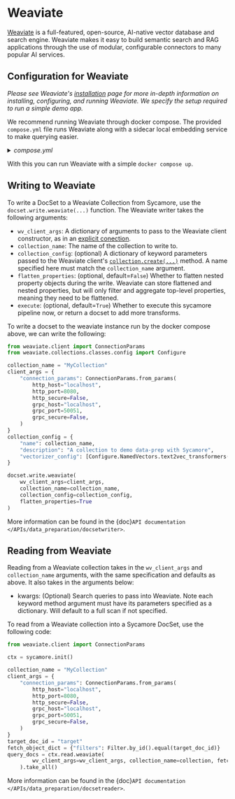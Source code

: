 # Weaviate

[Weaviate](https://weaviate.io/) is a full-featured, open-source, AI-native vector database and search engine. Weaviate makes it easy to build semantic search and RAG applications through the use of modular, configurable connectors to many popular AI services.

## Configuration for Weaviate

*Please see Weaviate's [installation](https://weaviate.io/developers/weaviate/installation) page for more in-depth information on installing, configuring, and running Weaviate. We specify the setup required to run a simple demo app.*

We recommend running Weaviate through docker compose. The provided `compose.yml` file runs Weaviate along with a sidecar local embedding service to make querying easier.

<details>
  <summary><i>compose.yml</i></summary>

  ```yaml
  version: "3.4"
  services:
    weaviate:
      command:
        - --host
        - 0.0.0.0
        - --port
        - "8080"
        - --scheme
        - http
      image: cr.weaviate.io/semitechnologies/weaviate:1.25.0
      ports:
        - 8080:8080
        - 50051:50051
      volumes:
        - weaviate_data:/var/lib/weaviate
      restart: on-failure:0
      environment:
        QUERY_DEFAULTS_LIMIT: 25
        AUTHENTICATION_ANONYMOUS_ACCESS_ENABLED: "true"
        PERSISTENCE_DATA_PATH: "/var/lib/weaviate"
        DEFAULT_VECTORIZER_MODULE: "text2vec-transformers"
        ENABLE_MODULES: "text2vec-transformers"
        TRANSFORMERS_INFERENCE_API: http://t2v-transformers:8080
        CLUSTER_HOSTNAME: "node1"
    t2v-transformers:
      image: cr.weaviate.io/semitechnologies/transformers-inference:sentence-transformers-all-MiniLM-L6-v2
      environment:
        ENABLE_CUDA: 0
  volumes:
    weaviate_data:
  ```

  Note the choice of embedding model specified in the compose file.
</details>

With this you can run Weaviate with a simple `docker compose up`.

## Writing to Weaviate

To write a DocSet to a Weaviate Collection from Sycamore, use the `docset.write.weaviate(...)` function. The Weaviate writer takes the following arguments:

- `wv_client_args`: A dictionary of arguments to pass to the Weaviate client constructor, as in an [explicit conection](https://weaviate.io/developers/weaviate/client-libraries/python#python-client-v4-explicit-connection).
- `collection_name`: The name of the collection to write to.
- `collection_config`: (optional) A dictionary of keyword parameters passed to the Weaviate client's [`collection.create(...)`](https://weaviate.io/developers/weaviate/client-libraries/python#instantiate-a-collection) method. A name specified here must match the `collection_name` argument.
- `flatten_properties`: (optional, default=`False`) Whether to flatten nested property objects during the write. Weaviate can store flattened and nested properties, but will only filter and aggregate top-level properties, meaning they need to be flattened.
- `execute`: (optional, default=`True`) Whether to execute this sycamore pipeline now, or return a docset to add more transforms.

To write a docset to the weaviate instance run by the docker compose above, we can write the following:

```python
from weaviate.client import ConnectionParams
from weaviate.collections.classes.config import Configure

collection_name = "MyCollection"
client_args = {
    "connection_params": ConnectionParams.from_params(
        http_host="localhost",
        http_port=8080,
        http_secure=False,
        grpc_host="localhost",
        grpc_port=50051,
        grpc_secure=False,
    )
}
collection_config = {
    "name": collection_name,
    "description": "A collection to demo data-prep with Sycamore",
    "vectorizer_config": [Configure.NamedVectors.text2vec_transformers(name="embedding", source_properties=['text_representation'])],
}

docset.write.weaviate(
    wv_client_args=client_args,
    collection_name=collection_name,
    collection_config=collection_config,
    flatten_properties=True
)
```

More information can be found in the {doc}`API documentation </APIs/data_preparation/docsetwriter>`.

## Reading from Weaviate

Reading from a Weaviate collection takes in the `wv_client_args` and `collection_name` arguments, with the same specification and defaults as above. It also takes in the arguments below:

- kwargs: (Optional) Search queries to pass into Weaviate. Note each keyword method argument must have its parameters specified
as a dictionary. Will default to a full scan if not specified.

To read from a Weaviate collection into a Sycamore DocSet, use the following code:

```python
from weaviate.client import ConnectionParams

ctx = sycamore.init()

collection_name = "MyCollection"
client_args = {
    "connection_params": ConnectionParams.from_params(
        http_host="localhost",
        http_port=8080,
        http_secure=False,
        grpc_host="localhost",
        grpc_port=50051,
        grpc_secure=False,
    )
}
target_doc_id = "target"
fetch_object_dict = {"filters": Filter.by_id().equal(target_doc_id)}
query_docs = ctx.read.weaviate(
        wv_client_args=wv_client_args, collection_name=collection, fetch_objects=fetch_object_dict
    ).take_all()
```

More information can be found in the {doc}`API documentation </APIs/data_preparation/docsetreader>`.
